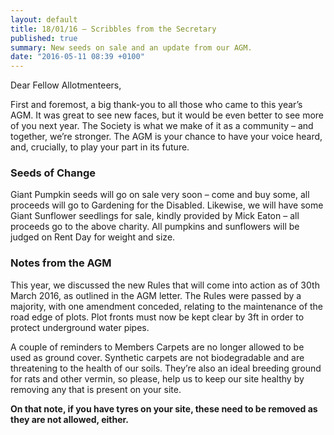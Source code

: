 ```yaml
---
layout: default
title: 18/01/16 – Scribbles from the Secretary
published: true
summary: New seeds on sale and an update from our AGM.
date: "2016-05-11 08:39 +0100"
---
```


Dear Fellow Allotmenteers,

First and foremost, a big thank-you to all those who came to this year’s AGM. It was great to see new faces, but it would be even better to see more of you next year. The Society is what we make of it as a community – and together, we’re stronger. The AGM is your chance to have your voice heard, and, crucially, to play your part in its future.

### Seeds of Change

Giant Pumpkin seeds will go on sale very soon – come and buy some, all proceeds will go to Gardening for the Disabled. Likewise, we will have some Giant Sunflower seedlings for sale, kindly provided by Mick Eaton – all proceeds go to the above charity. All pumpkins and sunflowers will be judged on Rent Day for weight and size.

### Notes from the AGM

This year, we discussed the new Rules that will come into action as of 30th March 2016, as outlined in the AGM letter. The Rules were passed by a majority, with one amendment conceded, relating to the maintenance of the road edge of plots. Plot fronts must now be kept clear by 3ft in order to protect underground water pipes.

A couple of reminders to Members Carpets are no longer allowed to be used as ground cover. Synthetic carpets are not biodegradable and are threatening to the health of our soils. They’re also an ideal breeding ground for rats and other vermin, so please, help us to keep our site healthy by removing any that is present on your site.

__On that note, if you have tyres on your site, these need to be removed as they are not allowed, either.__
